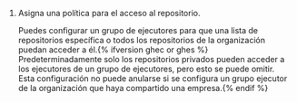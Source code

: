 1. Asigna una política para el acceso al repositorio.

    Puedes configurar un grupo de ejecutores para que una lista de repositorios específica o todos los repositorios de la organización puedan acceder a él.{% ifversion ghec or ghes %} Predeterminadamente solo los repositorios privados pueden acceder a los ejecutores de un grupo de ejecutores, pero esto se puede omitir. Esta configuración no puede anularse si se configura un grupo ejecutor de la organización que haya compartido una empresa.{% endif %}
